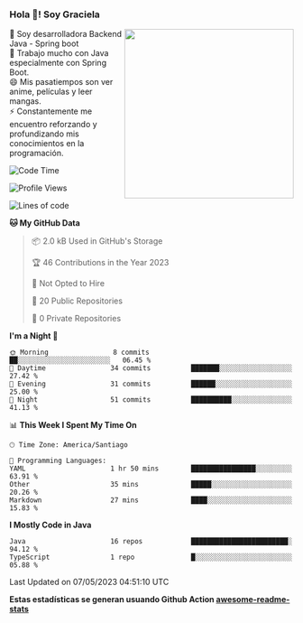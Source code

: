 ### Hola 👋! Soy Graciela

<img align='right' src="https://user-images.githubusercontent.com/74038190/221352975-94759904-aa4c-4032-a8ab-b546efb9c478.gif" width="300">

<p>🔭 Soy desarrolladora Backend Java - Spring boot<br>
🌱 Trabajo mucho con Java especialmente con Spring Boot.<br>
😄 Mis pasatiempos son ver anime, películas y leer mangas.<br>
⚡ Constantemente me encuentro reforzando y profundizando mis conocimientos en la programación.</p>

<!--START_SECTION:waka-->
![Code Time](http://img.shields.io/badge/Code%20Time-2%20hrs%2053%20mins-blue)

![Profile Views](http://img.shields.io/badge/Profile%20Views-6-blue)

![Lines of code](https://img.shields.io/badge/From%20Hello%20World%20I%27ve%20Written-55.8%20thousand%20lines%20of%20code-blue)

**🐱 My GitHub Data** 

> 📦 2.0 kB Used in GitHub's Storage 
 > 
> 🏆 46 Contributions in the Year 2023
 > 
> 🚫 Not Opted to Hire
 > 
> 📜 20 Public Repositories 
 > 
> 🔑 0 Private Repositories 
 > 
**I'm a Night 🦉** 

```text
🌞 Morning                8 commits           ██░░░░░░░░░░░░░░░░░░░░░░░   06.45 % 
🌆 Daytime                34 commits          ███████░░░░░░░░░░░░░░░░░░   27.42 % 
🌃 Evening                31 commits          ██████░░░░░░░░░░░░░░░░░░░   25.00 % 
🌙 Night                  51 commits          ██████████░░░░░░░░░░░░░░░   41.13 % 
```


📊 **This Week I Spent My Time On** 

```text
🕑︎ Time Zone: America/Santiago

💬 Programming Languages: 
YAML                     1 hr 50 mins        ████████████████░░░░░░░░░   63.91 % 
Other                    35 mins             █████░░░░░░░░░░░░░░░░░░░░   20.26 % 
Markdown                 27 mins             ████░░░░░░░░░░░░░░░░░░░░░   15.83 % 
```

**I Mostly Code in Java** 

```text
Java                     16 repos            ████████████████████████░   94.12 % 
TypeScript               1 repo              █░░░░░░░░░░░░░░░░░░░░░░░░   05.88 % 
```




 Last Updated on 07/05/2023 04:51:10 UTC
<!--END_SECTION:waka-->


<!--
**gracielaContreras/gracielaContreras** is a ✨ _special_ ✨ repository because its `README.md` (this file) appears on your GitHub profile.

Here are some ideas to get you started:

- 🔭 I’m currently working on ...
- 🌱 I’m currently learning ...
- 👯 I’m looking to collaborate on ...
- 🤔 I’m looking for help with ...
- 💬 Ask me about ...
- 📫 How to reach me: ...
- 😄 Pronouns: ...
- ⚡ Fun fact: ...
-->

**Estas estadísticas se generan usuando Github Action [awesome-readme-stats](https://github.com/anmol098/waka-readme-stats)**
